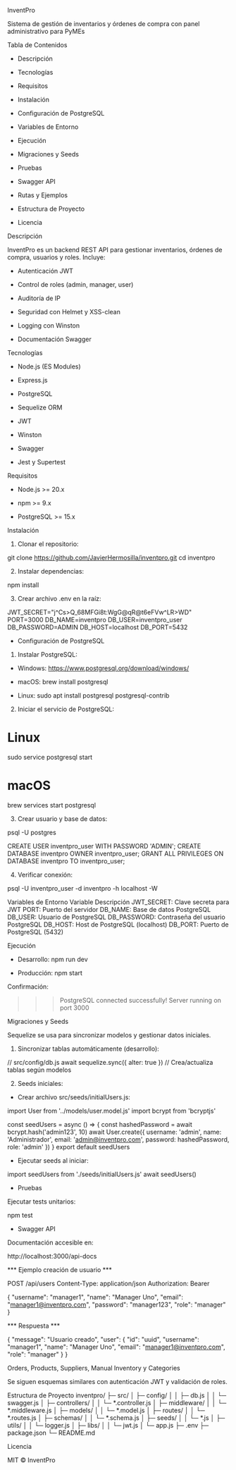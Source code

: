 InventPro

Sistema de gestión de inventarios y órdenes de compra con panel administrativo para PyMEs

Tabla de Contenidos

- Descripción

- Tecnologías

- Requisitos

- Instalación

- Configuración de PostgreSQL

- Variables de Entorno

- Ejecución

- Migraciones y Seeds

- Pruebas

- Swagger API

- Rutas y Ejemplos

- Estructura de Proyecto

- Licencia

Descripción

InventPro es un backend REST API para gestionar inventarios, órdenes de compra, usuarios y roles. Incluye:

- Autenticación JWT

- Control de roles (admin, manager, user)

- Auditoría de IP

- Seguridad con Helmet y XSS-clean

- Logging con Winston

- Documentación Swagger

Tecnologías

- Node.js (ES Modules)

- Express.js

- PostgreSQL

- Sequelize ORM

- JWT

- Winston

- Swagger

- Jest y Supertest

Requisitos

- Node.js >= 20.x

- npm >= 9.x

- PostgreSQL >= 15.x

Instalación

1. Clonar el repositorio:

git clone https://github.com/JavierHermosilla/inventpro.git
cd inventpro


2. Instalar dependencias:

npm install


3. Crear archivo .env en la raíz:

JWT_SECRET="j^Cs>Q_68MFGi8t:WgG@qR@t6eFVw^LR>WD"
PORT=3000
DB_NAME=inventpro
DB_USER=inventpro_user
DB_PASSWORD=ADMIN
DB_HOST=localhost
DB_PORT=5432

* Configuración de PostgreSQL

1. Instalar PostgreSQL:

- Windows: https://www.postgresql.org/download/windows/

- macOS: brew install postgresql

- Linux: sudo apt install postgresql postgresql-contrib

2. Iniciar el servicio de PostgreSQL:

# Linux
sudo service postgresql start

# macOS
brew services start postgresql


3. Crear usuario y base de datos:

psql -U postgres

CREATE USER inventpro_user WITH PASSWORD 'ADMIN';
CREATE DATABASE inventpro OWNER inventpro_user;
GRANT ALL PRIVILEGES ON DATABASE inventpro TO inventpro_user;


4. Verificar conexión:

psql -U inventpro_user -d inventpro -h localhost -W

Variables de Entorno
Variable	Descripción
JWT_SECRET:	Clave secreta para JWT
PORT:	Puerto del servidor
DB_NAME:	Base de datos PostgreSQL
DB_USER:	Usuario de PostgreSQL
DB_PASSWORD:	Contraseña del usuario PostgreSQL
DB_HOST:	Host de PostgreSQL (localhost)
DB_PORT:	Puerto de PostgreSQL (5432)

Ejecución
- Desarrollo:
npm run dev

- Producción:
npm start

Confirmación:
>>> PostgreSQL connected successfully!
Server running on port 3000

Migraciones y Seeds

Sequelize se usa para sincronizar modelos y gestionar datos iniciales.

1. Sincronizar tablas automáticamente (desarrollo):

// src/config/db.js
await sequelize.sync({ alter: true }) // Crea/actualiza tablas según modelos


2. Seeds iniciales:

- Crear archivo src/seeds/initialUsers.js:

import User from '../models/user.model.js'
import bcrypt from 'bcryptjs'

const seedUsers = async () => {
  const hashedPassword = await bcrypt.hash('admin123', 10)
  await User.create({
    username: 'admin',
    name: 'Administrador',
    email: 'admin@inventpro.com',
    password: hashedPassword,
    role: 'admin'
  })
}
export default seedUsers


- Ejecutar seeds al iniciar:

import seedUsers from './seeds/initialUsers.js'
await seedUsers()

- Pruebas

Ejecutar tests unitarios:

npm test

- Swagger API

Documentación accesible en:

http://localhost:3000/api-docs

*** Ejemplo creación de usuario ***

POST /api/users
Content-Type: application/json
Authorization: Bearer <JWT>

{
  "username": "manager1",
  "name": "Manager Uno",
  "email": "manager1@inventpro.com",
  "password": "manager123",
  "role": "manager"
}


*** Respuesta ***

{
  "message": "Usuario creado",
  "user": {
    "id": "uuid",
    "username": "manager1",
    "name": "Manager Uno",
    "email": "manager1@inventpro.com",
    "role": "manager"
  }
}

Orders, Products, Suppliers, Manual Inventory y Categories

Se siguen esquemas similares con autenticación JWT y validación de roles.

Estructura de Proyecto
inventpro/
├─ src/
│  ├─ config/
│  │  ├─ db.js
│  │  └─ swagger.js
│  ├─ controllers/
│  │  └─ *.controller.js
│  ├─ middleware/
│  │  └─ *.middleware.js
│  ├─ models/
│  │  └─ *.model.js
│  ├─ routes/
│  │  └─ *.routes.js
│  ├─ schemas/
│  │  └─ *.schema.js
│  ├─ seeds/
│  │  └─ *.js
│  ├─ utils/
│  │  └─ logger.js
│  ├─ libs/
│  │  └─ jwt.js
│  └─ app.js
├─ .env
├─ package.json
└─ README.md

Licencia

MIT © InventPro